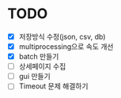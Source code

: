 TODO
====

* [x] 저장방식 수정(json, csv, db)
* [x] multiprocessing으로 속도 개선
* [x] batch 만들기
* [ ] 상세페이지 수집
* [ ] gui 만들기
* [ ] Timeout 문제 해결하기